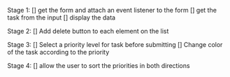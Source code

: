 Stage 1: 
[] get the form and attach an event listener to the form
[] get the task from the input
[] display the data

Stage 2:
[]  Add delete button to each element on the list 

Stage 3:
[]  Select a priority level for task before submitting
[]  Change color of the task according to the priority  

Stage 4:
[]  allow the user to sort the priorities in both directions